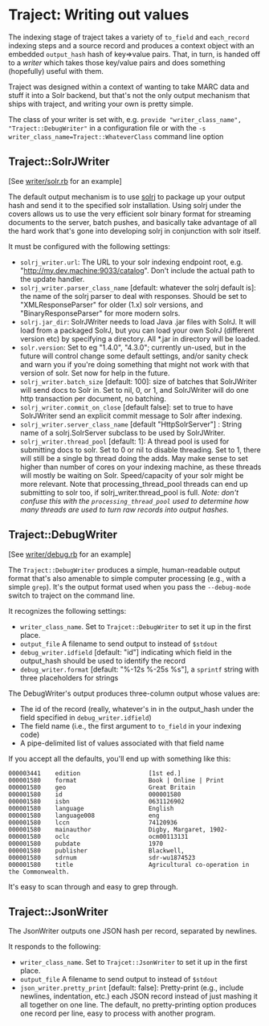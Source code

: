 # Traject: Writing out values

The indexing stage of traject takes a variety of `to_field` and `each_record` indexing steps and a source record and produces a context object with an embedded `output_hash` hash of key=>value pairs. That, in turn, is handed off to a _writer_ which takes those key/value pairs and does something (hopefully) useful with them.

Traject was designed within a context of wanting to take MARC data and stuff it into a Solr backend, but that's not the only output mechanism that ships with traject, and writing your own is pretty simple.

The class of your writer is set with, e.g. `provide "writer_class_name", "Traject::DebugWriter"` in a configuration file or with the `-s writer_class_name=Traject::WhateverClass` command line option

## Traject::SolrJWriter

[See [writer/solr.rb](../writer/solr.rb) for an example]

The default output mechanism is to use [solrj](https://wiki.apache.org/solr/Solrj) to package up your output hash and send it to the specified solr installation. Using solrj under the covers allows us to use the very efficient solr binary format for streaming documents to the server, batch pushes, and basically take advantage of all the hard work that's gone into developing solrj in conjunction with solr itself.

It must be configured with the following settings:

* `solrj_writer.url`: The URL to your solr indexing endpoint root, e.g. "http://my.dev.machine:9033/catalog". Don't include the actual path to the update handler.
* `solrj_writer.parser_class_name` [default: whatever the solrj default is]: the name of the solrj parser to deal with responses.  Should be set to "XMLResponseParser" for older (1.x) solr versions, and "BinaryResponseParser" for more modern solrs.
* `solrj.jar_dir`: SolrJWriter needs to load Java .jar files with SolrJ. It will load from a packaged SolrJ, but you can load your own SolrJ (different version etc) by specifying a directory. All *.jar in directory will be loaded.
* `solr.version`: Set to eg "1.4.0", "4.3.0"; currently un-used, but in the future will control
  change some default settings, and/or sanity check and warn you if you're doing something
  that might not work with that version of solr. Set now for help in the future.
* `solrj_writer.batch_size` [default: 100]: size of batches that SolrJWriter will send docs to Solr in. Set to nil, 0, or 1, and SolrJWriter will do one http transaction per document, no batching.
* `solrj_writer.commit_on_close` [default false]: set to true to have SolrJWriter send an explicit commit message to Solr after indexing.
* `solrj_writer.server_class_name` [default "HttpSolrServer"] : String name of a solrj.SolrServer subclass to be used by SolrJWriter.
* `solrj_writer.thread_pool` [default: 1]: A thread pool is used for submitting docs to solr. Set to 0 or nil to disable threading. Set to 1, there will still be a single bg thread doing the adds. May make sense to set higher than number of cores on your indexing machine, as these threads will mostly be waiting on Solr. Speed/capacity of your solr might be more relevant. Note that processing_thread_pool threads can end up submitting to solr too, if solrj_writer.thread_pool is full. _Note: don't confuse this with the `processing_thread_pool` used to determine how many threads are used to turn raw records into output hashes._



## Traject::DebugWriter

[See [writer/debug.rb](../writer/debug.rb) for an example]

The `Traject::DebugWriter` produces a simple, human-readable output format that's also amenable to simple computer processing (e.g., with a simple `grep`). It's the output format used when you pass the `--debug-mode` switch to traject on the command line.

It recognizes the following settings:

* `writer_class_name`. Set to `Trajcet::DebugWriter` to set it up in the first place.
* `output_file` A filename to send output to instead of `$stdout`
* `debug_writer.idfield` [default: "id"] indicating which field in the  output_hash should be used to identify the record
* `debug_writer.format` [default: "%-12s %-25s %s"], a `sprintf` string with three placeholders for strings

The DebugWriter's output produces three-column output whose values are:

* The id of the record (really, whatever's in in the output_hash under the field specified in `debug_writer.idfield`)
* The field name (i.e., the first argument to `to_field` in your indexing code)
* A pipe-delimited list of values associated with that field name

If you accept all the defaults, you'll end up with something like this:

```
000003441    edition                   [1st ed.]
000001580    format                    Book | Online | Print
000001580    geo                       Great Britain
000001580    id                        000001580
000001580    isbn                      0631126902
000001580    language                  English
000001580    language008               eng
000001580    lccn                      74120936
000001580    mainauthor                Digby, Margaret, 1902-
000001580    oclc                      ocm00113131
000001580    pubdate                   1970
000001580    publisher                 Blackwell,
000001580    sdrnum                    sdr-wu1874523
000001580    title                     Agricultural co-operation in the Commonwealth.
```

It's easy to scan through and easy to grep through.

## Traject::JsonWriter

The JsonWriter outputs one JSON hash per record, separated by newlines.

It responds to the following:

* `writer_class_name`. Set to `Trajcet::JsonWriter` to set it up in the first place.
* `output_file` A filename to send output to instead of `$stdout`
* `json_writer.pretty_print` [default: false]: Pretty-print (e.g., include newlines, indentation, etc.) each JSON record instead of just mashing it all together on one line. The default, no pretty-printing option produces one record per line, easy to process with another program.
